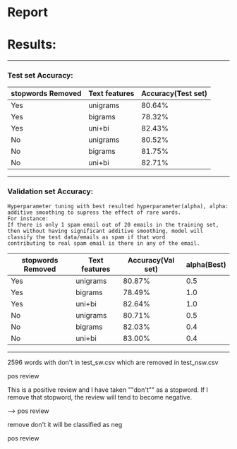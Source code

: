 <!-- ##### https://stackoverflow.com/questions/25155940/nltk-naivebayesclassifier-input-formatting
##### https://www.nltk.org/_modules/nltk/classify/scikitlearn.html

###### Naive Bayes classifier follows the conditional independence of each of the features in the model, while Multinomial NB classifier is a specific instance of a NB classifier which uses a multinomial distribution for each of the features.

References:
# Citations:
### 1. https://stats.stackexchange.com/questions/33185/difference-between-naive-bayes-multinomial-naive-bayes
### 2. https://medium.com/@theflyingmantis/text-classification-in-nlp-naive-bayes-a606bf419f8c
### 3. https://en.wikipedia.org/wiki/Multinomial_distribution


##### https://stackoverflow.com/questions/29139350/difference-between-ziplist-and-ziplist/29139418

##### http://www.sfs.uni-tuebingen.de/~keberle/NLPTools/presentations/NLTK/NLTK_Classifiers.pdf

#### nltk's nltk.classify.scikitlearn accepts vectorized dictionary which can either be a  feature vector with 
#### with most common words for keys and booleans as values. Or It can also be just the words from the ith 
#### reviews with True values. 

##### class SklearnClassifier(ClassifierI):
##### 

#####     def __init__(self, estimator, dtype=float, sparse=True):
      
#####   self._clf = estimator
      
#####   self._encoder = LabelEncoder()
      
#####   self._vectorizer = DictVectorizer(dtype=dtype, sparse=sparse)
    
##### def classify_many(self, featuresets):
     
#####    X = self._vectorizer.transform(featuresets)
      
#####   classes = self._encoder.classes_
      
#####   return [classes[i] for i in self._clf.predict(X)]


##### :param featuresets: An iterable over featuresets, each a dict mapping
   
#####  strings to either numbers, booleans or strings.

##### :return: The predicted class label for each input sample.



#####  def train(self, labeled_featuresets):
      
#####   """
      
#####   Train (fit) the scikit-learn estimator.

      
#####   :param labeled_featuresets: A list of ``(featureset, label)``
      
#####       where each ``featureset`` is a dict mapping strings to either
      
#####       numbers, booleans or strings.
      
#####   """

      
#####   X, y = list(zip(*labeled_featuresets))
      
#####   X = self._vectorizer.fit_transform(X)
      
#####   y = self._encoder.fit_transform(y)
      
#####   self._clf.fit(X, y)
 
#####   return self -->

#                                                                Report 

# Results: 
__________________________________________________________
### Test set Accuracy:
| stopwords Removed  | Text features | Accuracy(Test set)|
| ------------------ | ------------- |-------------------|
|        Yes         |    unigrams   |       80.64%      | 
|        Yes         |    bigrams    |       78.32%      | 
|        Yes         |    uni+bi     |       82.43%      | 
|        No          |    unigrams   |       80.52%      | 
|        No          |    bigrams    |       81.75%      | 
|        No          |    uni+bi     |       82.71%      |

__________________________________________________________
### Validation set Accuracy:
    Hyperparameter tuning with best resulted hyperparameter(alpha), alpha: additive smoothing to supress the effect of rare words. 
    For instance:
    If there is only 1 spam email out of 20 emails in the training set, then without having significant additive smoothing, model will classify the test data/emails as spam if that word 
    contributing to real spam email is there in any of the email.

| stopwords Removed  | Text features | Accuracy(Val set) |  alpha(Best) |
| ------------------ | ------------- |-------------------|--------------|
|        Yes         |    unigrams   |       80.87%      |      0.5     |
|        Yes         |    bigrams    |       78.49%      |      1.0     |
|        Yes         |    uni+bi     |       82.64%      |      1.0     |
|        No          |    unigrams   |       80.71%      |      0.5     |
|        No          |    bigrams    |       82.03%      |      0.4     |
|        No          |    uni+bi     |       83.00%      |      0.4     |
________________________________________________________________________



2596 words with don't in test_sw.csv which are removed in test_nsw.csv

<!-- my,iphone,does,feel,protected,and,i,don't,have,to,worry,as,much,about,dropping,my,new,phone. --> pos review
This is a positive review and I have taken ""don't"" as a stopword. If I remove that stopword,
the review will tend to become negative. 
<!-- i,also,like,the,fact,that,i,don't,have,to,worry,about,maintaining,a,fancy,handle. -->--> pos review
remove don't it will be classified as neg
<!-- i,don't,see,it,as,a,big,problem,unless,for,some,reason,you,are,in,a,huge,rush. --> pos review


